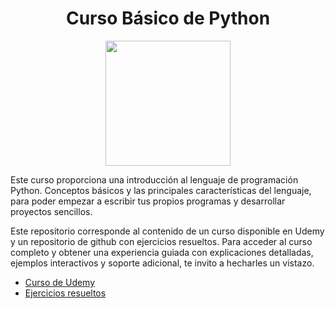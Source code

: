 <h1 align="center">Curso Básico de Python</h1>
<p align="center" width="300">
   <img align="center" width="200" src="https://upload.wikimedia.org/wikipedia/commons/c/c3/Python-logo-notext.svg" />
</p>

Este curso proporciona una introducción al lenguaje de programación Python. Conceptos básicos y las principales características del lenguaje, para poder empezar a escribir tus propios programas y desarrollar proyectos sencillos.

Este repositorio corresponde al contenido de un curso disponible en Udemy y un repositorio de github con ejercicios resueltos. Para acceder al curso completo y obtener una experiencia guiada con explicaciones detalladas, ejemplos interactivos y soporte adicional, te invito a hecharles un vistazo.
- [Curso de  Udemy](https://www.udemy.com/course/complete-python-developer-zero-to-mastery/)
- [Ejercicios resueltos](https://github.com/darkprinx/break-the-ice-with-python)

